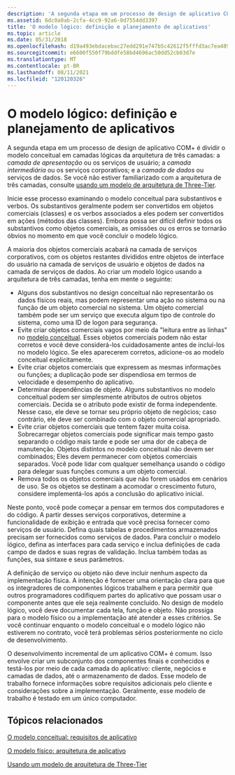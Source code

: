 ```yaml
---
description: 'A segunda etapa em um processo de design de aplicativo COM+ é dividir o modelo conceitual em camadas lógicas da arquitetura de três camadas: a camada de apresentação ou os serviços de usuário; a camada intermediária ou os serviços corporativos; e a camada de dados ou serviços de dados. Se você não estiver familiarizado com a arquitetura de três camadas, consulte usando um modelo de arquitetura de Three-Tier.'
ms.assetid: 6dc0a0ab-2cfa-4cc9-92a6-0d7554dd3397
title: 'O modelo lógico: definição e planejamento de aplicativos'
ms.topic: article
ms.date: 05/31/2018
ms.openlocfilehash: d19a493ebdacebac27edd291e747b5c42612f5fffd3ac7ea489f99b41de272b9
ms.sourcegitcommit: e6600f550f79bddfe58bd4696ac50dd52cb03d7e
ms.translationtype: MT
ms.contentlocale: pt-BR
ms.lasthandoff: 08/11/2021
ms.locfileid: "120120326"
---
```

# <a name="the-logical-model-application-definition-and-planning"></a>O modelo lógico: definição e planejamento de aplicativos

A segunda etapa em um processo de design de aplicativo COM+ é dividir o modelo conceitual em camadas lógicas da arquitetura de três camadas: a *camada de apresentação* ou os serviços de usuário; a *camada intermediária* ou os serviços corporativos; e a *camada de dados* ou serviços de dados. Se você não estiver familiarizado com a arquitetura de três camadas, consulte [usando um modelo de arquitetura de Three-Tier](using-a-three-tier-architecture-model.md).

Inicie esse processo examinando o modelo conceitual para substantivos e verbos. Os substantivos geralmente podem ser convertidos em objetos comerciais (classes) e os verbos associados a eles podem ser convertidos em ações (métodos das classes). Embora possa ser difícil definir todos os substantivos como objetos comerciais, as omissões ou os erros se tornarão óbvios no momento em que você concluir o modelo lógico.

A maioria dos objetos comerciais acabará na camada de serviços corporativos, com os objetos restantes divididos entre objetos de interface do usuário na camada de serviços de usuário e objetos de dados na camada de serviços de dados. Ao criar um modelo lógico usando a arquitetura de três camadas, tenha em mente o seguinte:

-   Alguns dos substantivos no design conceitual não representarão os dados físicos reais, mas podem representar uma ação no sistema ou na função de um objeto comercial no sistema. Um objeto comercial também pode ser um serviço que executa algum tipo de controle do sistema, como uma ID de logon para segurança.
-   Evite criar objetos comerciais vagos por meio da "leitura entre as linhas" no [modelo conceitual](the-conceptual-model--application-requirements.md). Esses objetos comerciais podem não estar corretos e você deve considerá-los cuidadosamente antes de incluí-los no modelo lógico. Se eles aparecerem corretos, adicione-os ao modelo conceitual explicitamente.
-   Evite criar objetos comerciais que expressem as mesmas informações ou funções; a duplicação pode ser dispendiosa em termos de velocidade e desempenho do aplicativo.
-   Determinar dependências de objeto. Alguns substantivos no modelo conceitual podem ser simplesmente atributos de outros objetos comerciais. Decida se o atributo pode existir de forma independente. Nesse caso, ele deve se tornar seu próprio objeto de negócios; caso contrário, ele deve ser combinado com o objeto comercial apropriado.
-   Evite criar objetos comerciais que tentem fazer muita coisa. Sobrecarregar objetos comerciais pode significar mais tempo gasto separando o código mais tarde e pode ser uma dor de cabeça de manutenção. Objetos distintos no modelo conceitual não devem ser combinados; Eles devem permanecer com objetos comerciais separados. Você pode lidar com qualquer semelhança usando o código para delegar suas funções comuns a um objeto comercial.
-   Remova todos os objetos comerciais que não forem usados em cenários de uso. Se os objetos se destinam a acomodar o crescimento futuro, considere implementá-los após a conclusão do aplicativo inicial.

Neste ponto, você pode começar a pensar em termos dos computadores e do código. A partir desses serviços corporativos, determine a funcionalidade de exibição e entrada que você precisa fornecer como serviços de usuário. Defina quais tabelas e procedimentos armazenados precisam ser fornecidos como serviços de dados. Para concluir o modelo lógico, defina as interfaces para cada serviço e inclua definições de cada campo de dados e suas regras de validação. Inclua também todas as funções, sua sintaxe e seus parâmetros.

A definição de serviço ou objeto não deve incluir nenhum aspecto da implementação física. A intenção é fornecer uma orientação clara para que os integradores de componentes lógicos trabalhem e para permitir que outros programadores codifiquem partes do aplicativo que possam usar o componente antes que ele seja realmente concluído. No design de modelo lógico, você deve documentar cada tela, função e objeto. Não prossiga para o modelo físico ou a implementação até atender a esses critérios. Se você continuar enquanto o modelo conceitual e o modelo lógico não estiverem no contrato, você terá problemas sérios posteriormente no ciclo de desenvolvimento.

O desenvolvimento incremental de um aplicativo COM+ é comum. Isso envolve criar um subconjunto dos componentes finais e conhecidos e testá-los por meio de cada camada do aplicativo: cliente, negócios e camadas de dados, até o armazenamento de dados. Esse modelo de trabalho fornece informações sobre requisitos adicionais pelo cliente e considerações sobre a implementação. Geralmente, esse modelo de trabalho é testado em um único computador.

## <a name="related-topics"></a>Tópicos relacionados

<dl> <dt>

[O modelo conceitual: requisitos de aplicativo](the-conceptual-model--application-requirements.md)
</dt> <dt>

[O modelo físico: arquitetura de aplicativo](the-physical-model--application-architecture.md)
</dt> <dt>

[Usando um modelo de arquitetura de Three-Tier](using-a-three-tier-architecture-model.md)
</dt> </dl>

 

 



